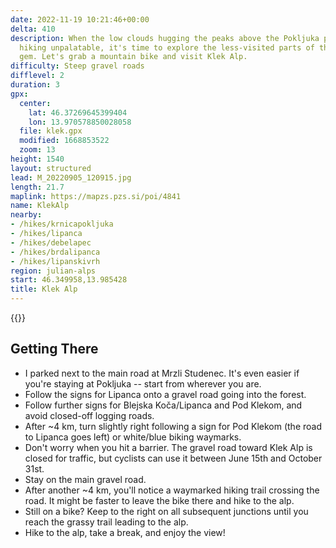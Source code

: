 ```yaml
---
date: 2022-11-19 10:21:46+00:00
delta: 410
description: When the low clouds hugging the peaks above the Pokljuka plateau make
  hiking unpalatable, it's time to explore the less-visited parts of this natural
  gem. Let's grab a mountain bike and visit Klek Alp.
difficulty: Steep gravel roads
difflevel: 2
duration: 3
gpx:
  center:
    lat: 46.37269645399404
    lon: 13.970578850028058
  file: klek.gpx
  modified: 1668853522
  zoom: 13
height: 1540
layout: structured
lead: M_20220905_120915.jpg
length: 21.7
maplink: https://mapzs.pzs.si/poi/4841
name: KlekAlp
nearby:
- /hikes/krnicapokljuka
- /hikes/lipanca
- /hikes/debelapec
- /hikes/brdalipanca
- /hikes/lipanskivrh
region: julian-alps
start: 46.349958,13.985428
title: Klek Alp
---
```


{{<hike-details description="yes">}}

## Getting There

* I parked next to the main road at Mrzli Studenec. It's even easier if you're staying at Pokljuka -- start from wherever you are.
* Follow the signs for Lipanca onto a gravel road going into the forest.
* Follow further signs for Blejska Koča/Lipanca and Pod Klekom, and avoid closed-off logging roads.
* After ~4 km, turn slightly right following a sign for Pod Klekom (the road to Lipanca goes left) or white/blue biking waymarks.
* Don't worry when you hit a barrier. The gravel road toward Klek Alp is closed for traffic, but cyclists can use it between June 15th and October 31st.
* Stay on the main gravel road.
* After another ~4 km, you'll notice a waymarked hiking trail crossing the road. It might be faster to leave the bike there and hike to the alp.
* Still on a bike? Keep to the right on all subsequent junctions until you reach the grassy trail leading to the alp.
* Hike to the alp, take a break, and enjoy the view! 
